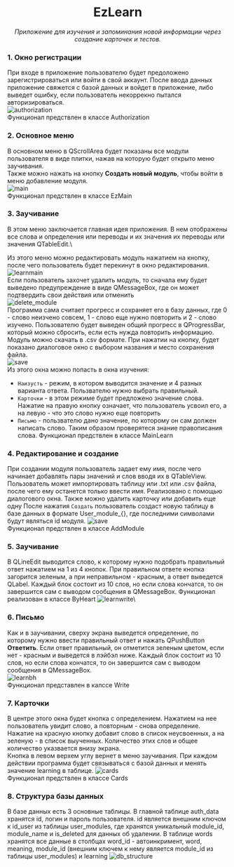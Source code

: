 <div align="center">

# **EzLearn**

*Приложение для изучения и запоминания новой информации через создание карточек и тестов.*

</div>

### 1. Окно регистрации

При входе в приложение пользователю будет предоложено зарегистрироваться или войти в свой аккаунт. 
После ввода данных приложение свяжется с базой данных и войдет в приложение, либо выведет ошибку,
если пользователь некоррекно пытался авторизироваться.\
![authorization](https://user-images.githubusercontent.com/92945480/140500456-1648771b-7602-4186-a3f4-34dd759e000b.png)\
Функционал предствлен в классе Authorization

### 2. Основное меню

В основном меню в QScrollArea будет показаны все модули пользователя в виде плитки, нажав на которую
будет открыто меню заучивания.\
Также можно нажать на кнопку __Создать новый модуль__, чтобы войти в меню добавление модуля.\
![main](https://user-images.githubusercontent.com/92945480/140500538-a7785a1d-7a18-4c3d-bfba-030543bd4574.png)\
Функционал предствлен в классе EzMain

### 3. Заучивание

В этом меню заключается главная идея приложения. В нем отображены все слова и определения или переводы и
их значения их переводы или значения QTableEdit.\

Из этого меню можно редактировать модуль нажатием на кнопку, после чего пользователь будет перекинут в окно
редактирования.\
![learnmain](https://user-images.githubusercontent.com/92945480/140658834-cdec7e33-3ab7-40f3-8582-07538572e729.png)\
Если пользователь захочет удалить модуль, то сначала ему будет выведено предупреждение в виде 
QMessageBox, где он может подтвердить свои действия или отменить\
![delete_module](https://user-images.githubusercontent.com/92945480/140500830-485854d1-3f18-4991-a748-263efafb0d06.png)\
Программа сама считает прогресс и сохраняет его в базу данных, где 0 - слово неизчено совсем, 
1 - слово еще нужно повторить и 2 - слово изучено. Пользователю будет выведен общий прогресс в
QProgressBar, который можно сбросить, если есть нужда повторить информацию.\
Модуль можно скачать в .csv формате. При нажатии на кнопку, будет показано диалоговое окно с выбором
названия и место сохранения файла.\
![save](https://user-images.githubusercontent.com/92945480/140500851-0e034d24-90d5-4607-a49a-1936b56a5612.png)\
Из этого окна можно попасть в окна изучения:

* `Наизусть` - режим, в котором выводится значение и 4 разных варианта ответа. Пользвателю нужно выбрать правильный.
* `Карточки` - в этом режиме будет предложено значение слова. Нажатие на правую кнопку означает, что пользователь усвоил
  его, а на левую - что это слово нужно еще повторить
* `Письмо` - пользвателю дано значение, по которому он сам должен написать слово. Таким образом проверятеся знание
  правописания слова.
Функционал предствлен в классе MainLearn
### 4. Редактирование и создание 

При создании модуля пользователь задает ему имя, после чего начинает добавлять пары значений и слов вводя их в QTableView.
Пользователь может импортировать таблицу или .txt или .csv файла, после чего ему останется только ввести имя. Реализовано
с помощью диалогового окна. Также можно удалить карточку или добавить еще одну
После нажатия `Создать` пользователь создаст новую таблицу в базе данных в формате User_module_{}, где
последними символами будут являться id модуля.
![save](https://user-images.githubusercontent.com/92945480/140500939-1d156065-aa9c-43c0-8e3d-33451d2cc041.png)\
Функционал предствлен в классе AddModule

### 5. Заучивание

В QLineEdit выводится слово, к которому нужно подобрать правильный ответ нажатием на 1 из 4 кнопок. При правильном ответе кнопка 
загорится зеленым, а при неправильном - красным, а ответ выведется QLabel. Каждый блок состоит из 10 слов, но если слова кончатся,
то он завершится сам с выводом сообщения в QMessageBox. 
Функционал реализован в классе ByHeart
![learnwrite](https://user-images.githubusercontent.com/92945480/140659088-abce6e36-b156-4de8-afb2-0387974561d9.png)\

### 6. Письмо

Как и в заучивании, сверху экрана выведется определение, по которому нужно ввести правильный ответ и нажать QPushButton
__Ответить__. Если ответ правильный, он отметится зеленым цветом, если нет - красным и выведется в лэйбэл ниже. Каждый блок состоит из 10 слов, но если слова кончатся,
то он завершится сам с выводом сообщения в QMessageBox.\
![learnbh](https://user-images.githubusercontent.com/92945480/140659246-3284002f-99c5-4341-ad67-7f0884f4681a.png)\
Функционал представлен в калссе Write

### 7. Карточки

В центре этого окна будет кнопка с определением. Нажатием на нее пользователь увидит слово, а повторным - снова определение.
Нажатие на красную кнопку добавит слово в список неусвоенных, а на зеленую - в список выученных. Количество этих слов и общее количество указвается внизу экрана.\
Кнопка в левом верхем углу вернет в меню заучивания. При каждом действии программа будет связываться с базой данных и 
менять значение learning в таблице.
![cards](https://user-images.githubusercontent.com/92945480/140500994-8710eba3-29e4-4daa-91ba-c2b00b7f4e2d.png)\
Функционал предствлен в классе Cards

### 8. Структура базы данных
В базе данных есть 3 основные таблицы.
В главной таблице auth_data хранятся id, логин и пароль пользователя. id является внешним ключом к
id_user из таблицы user_modules, где хранятся уникальный module_id, module_name и is_deleted для данных
об удалении. В таблице words хранятся все данные в столбцах word_id - автоинкримент, word, meaning, module_id (внешним
ключем к нему является module_id из таблицы user_modules) и learning
![db_structure](https://user-images.githubusercontent.com/92945480/140659462-35ee987a-8a5f-488a-aa4b-1e87b8505593.png)


